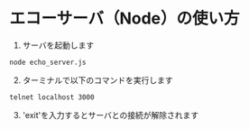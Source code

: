 # エコーサーバ（Node）の使い方

1. サーバを起動します
```
node echo_server.js
```
2.  ターミナルで以下のコマンドを実行します
```
telnet localhost 3000
```
3. 'exit'を入力するとサーバとの接続が解除されます

